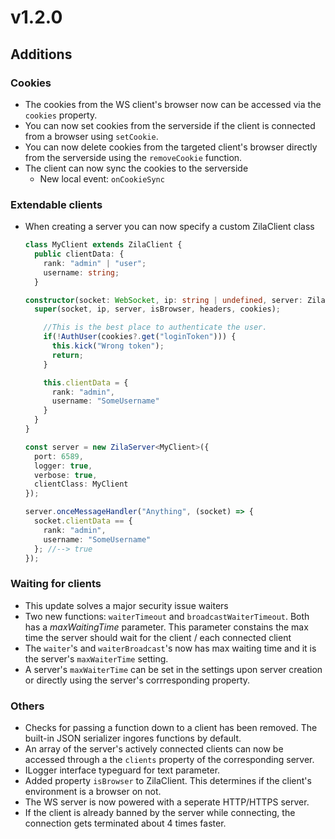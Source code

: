 # v1.2.0

## Additions

### Cookies

- The cookies from the WS client's browser now can be accessed via the `cookies` property.
- You can now set cookies from the serverside if the client is connected from a browser using `setCookie`.
- You can now delete cookies from the targeted client's browser directly from the serverside using the `removeCookie` function.
- The client can now sync the cookies to the serverside
  - New local event: `onCookieSync`

### Extendable clients

- When creating a server you can now specify a custom ZilaClient class

  ```ts
  class MyClient extends ZilaClient {
    public clientData: {
      rank: "admin" | "user";
      username: string;
    }

  constructor(socket: WebSocket, ip: string | undefined, server: ZilaServer, isBrowser: boolean, headers: IncomingHttpHeaders, cookies?: Map<string, string>) {
    super(socket, ip, server, isBrowser, headers, cookies);

      //This is the best place to authenticate the user.
      if(!AuthUser(cookies?.get("loginToken"))) {
        this.kick("Wrong token");
        return;
      } 

      this.clientData = {
        rank: "admin",
        username: "SomeUsername"
      }
    }
  }

  const server = new ZilaServer<MyClient>({
    port: 6589,
    logger: true,
    verbose: true,
    clientClass: MyClient
  });

  server.onceMessageHandler("Anything", (socket) => {
    socket.clientData == {
      rank: "admin",
      username: "SomeUsername"
    }; //--> true
  });
  ```

### Waiting for clients

- This update solves a major security issue waiters
- Two new functions: `waiterTimeout` and `broadcastWaiterTimeout`. Both has a *maxWaitingTime* parameter. This parameter constains the max time the server should wait for the client / each connected client
- The `waiter`'s and `waiterBroadcast`'s now has max waiting time and it is the server's `maxWaiterTime` setting.
- A server's `maxWaiterTime` can be set in the settings upon server creation or directly using the server's corrresponding property.

### Others

- Checks for passing a function down to a client has been removed. The built-in JSON serializer ingores functions by default.
- An array of the server's actively connected clients can now be accessed through a the `clients` property of the corresponding server.
- ILogger interface typeguard for text parameter.
- Added property `isBrowser` to ZilaClient. This determines if the client's environment is a browser on not.
- The WS server is now powered with a seperate HTTP/HTTPS server.
- If the client is already banned by the server while connecting, the connection gets terminated about 4 times faster.
